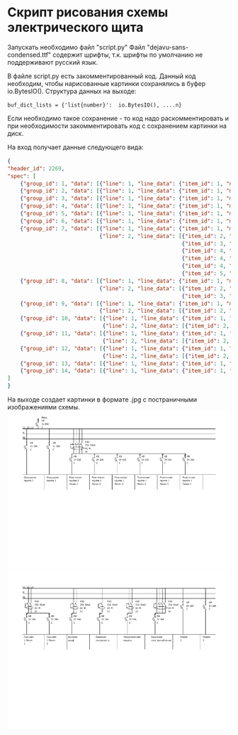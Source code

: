 # Скрипт рисования схемы электрического щита
Запускать необходимо файл "script.py"
Файл "dejavu-sans-condensed.ttf" содержит шрифты, т.к. шрифты по умолчанию не поддерживают русский язык.

В файле script.py есть закомментированный код.
Данный код необходим, чтобы нарисованные картинки сохранялись в буфер io.BytesIO().
Структура данных на выходе:
```commandline
buf_dict_lists = {'list{number}':  io.BytesIO(), ....n}
```
Если необходимо такое сохранение - то код надо раскомментировать и при необходимости закомментировать код с сохранением картинки на диск.

На вход получает данные следующего вида:
```json
{
"header_id": 2269,
"spec": [
    {"group_id": 1, "data": [{"line": 1, "line_data": {"item_id": 1, "module_name": "АВ 4п 25А C", "comment": "Ввод"}}]},
    {"group_id": 2, "data": [{"line": 1, "line_data": {"item_id": 1, "module_name": "УЗИП 4п 20кА", "comment": "УЗИП"}}]},
    {"group_id": 3, "data": [{"line": 1, "line_data": {"item_id": 1, "module_name": "УЗО 25А 300мА AC M 4п", "comment": "Противопожарное УЗО"}}]},
    {"group_id": 4, "data": [{"line": 1, "line_data": {"item_id": 1, "module_name": "РН 3п 63А", "comment": "Реле напряжения"}}]},
    {"group_id": 5, "data": [{"line": 1, "line_data": {"item_id": 1, "module_name": "АВ 1п 10А C", "comment": "Освещение группа 1"}}]},
    {"group_id": 6, "data": [{"line": 1, "line_data": {"item_id": 1, "module_name": "АВ 1п 10А C", "comment": "Освещение группа 2"}}]},
    {"group_id": 7, "data": [{"line": 1, "line_data": {"item_id": 1, "module_name": "УЗО 25А 30мА AC M 4п", "comment": "Розеточная группа 1"}},
                             {"line": 2, "line_data": [{"item_id": 2, "module_name": "АВ 1п 16А C", "comment": "Розеточная группа 1 Линия 1"},
                                                       {"item_id": 3, "module_name": "АВ 2п 16А C", "comment": "Розеточная группа 1 Линия 2"},
                                                       {"item_id": 4, "module_name": "АВ 3п 16А C", "comment": "Розеточная группа 1 Линия 3"},
                                                       {"item_id": 4, "module_name": "АВ 3п 16А C", "comment": "Розеточная группа 1 Линия 3"},
                                                       {"item_id": 4, "module_name": "АВ 3п 16А C", "comment": "Розеточная группа 1 Линия 3"},
                                                       {"item_id": 5, "module_name": "АВ 4п 16А C", "comment": "Розеточная группа 1 Линия 4"}]}]},
    {"group_id": 8, "data": [{"line": 1, "line_data": {"item_id": 1, "module_name": "УЗО 25А 30мА AC M 2п", "comment": "Сан.узел 1"}},
                             {"line": 2, "line_data": [{"item_id": 2, "module_name": "АВ 2п 16А C", "comment": "Сан.узел 1 Линия 1"},
                                                       {"item_id": 3, "module_name": "АВ 2п 16А C", "comment": "Сан.узел 1 Линия 2"}]}]},
    {"group_id": 9, "data": [{"line": 1, "line_data": {"item_id": 1, "module_name": "УЗО 25А 30мА AC M 2п", "comment": "Духовой шкаф"}},
                             {"line": 2, "line_data": [{"item_id": 2, "module_name": "АВ 2п 16А C", "comment": "Духовой шкаф"}]}]},
    {"group_id": 10, "data": [{"line": 1, "line_data": {"item_id": 1, "module_name": "УЗО 25А 30мА AC M 1п", "comment": "Варочная поверхность"}},
                              {"line": 2, "line_data": [{"item_id": 2, "module_name": "АВ 2п 16А C", "comment": "Варочная поверхность"}]}]},
    {"group_id": 11, "data": [{"line": 1, "line_data": {"item_id": 1, "module_name": "УЗО 25А 30мА AC M 2п", "comment": "Посудомоечная машина"}},
                              {"line": 2, "line_data": [{"item_id": 2, "module_name": "АВ 2п 16А C", "comment": "Посудомоечная машина"}]}]},
    {"group_id": 12, "data": [{"line": 1, "line_data": {"item_id": 1, "module_name": "УЗО 25А 30мА AC M 4п", "comment": "Наружное электроснабжение"}},
                              {"line": 2, "line_data": [{"item_id": 2, "module_name": "АВ 2п 16А C", "comment": "Наружное электроснабжение"}]}]},
    {"group_id": 13, "data": [{"line": 1, "line_data": {"item_id": 1, "module_name": "АВ 1п 16А C", "comment": "Резерв 1"}}]},
    {"group_id": 14, "data": [{"line": 1, "line_data": {"item_id": 1, "module_name": "АВ 1п 16А C", "comment": "Резерв 2"}}]}
]
}
```
На выходе создает картинки в формате .jpg с постраничными изображениями схемы.
![](Shema1.jpg)
![](Shema2.jpg)